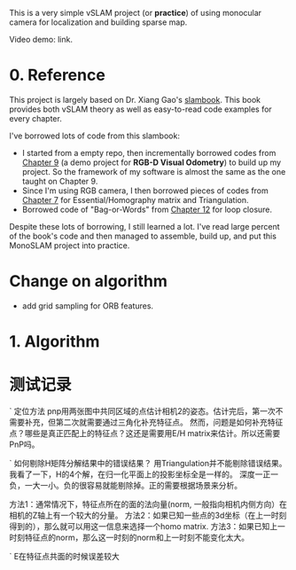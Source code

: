 
This is a very simple vSLAM project (or **practice**) of using monocular camera for localization and building sparse map. 

Video demo: link.

# 0. Reference

This project is largely based on Dr. Xiang Gao's [slambook](https://github.com/gaoxiang12/slambook). This book provides both vSLAM theory as well as easy-to-read code examples for every chapter. 

I've borrowed lots of code from this slambook:
* I started from a empty repo, then incrementally borrowed codes from [Chapter 9](https://github.com/gaoxiang12/slambook/tree/master/project/0.4) (a demo project for **RGB-D Visual Odometry**) to build up my project. So the framework of my software is almost the same as the one taught on Chapter 9.
* Since I'm using RGB camera, I then borrowed pieces of codes from [Chapter 7](https://github.com/gaoxiang12/slambook/tree/master/ch7) for Essential/Homography matrix and Triangulation.
* Borrowed code of "Bag-or-Words" from [Chapter 12](https://github.com/gaoxiang12/slambook/tree/master/ch12) for loop closure.

Despite these lots of borrowing, I still learned a lot. I've read large percent of the book's code and then managed to assemble, build up, and put this MonoSLAM project into practice.

# Change on algorithm

* add grid sampling for ORB features.

# 1. Algorithm

# 测试记录
` 定位方法
pnp用两张图中共同区域的点估计相机2的姿态。估计完后，第一次不需要补充，但第二次就需要通过三角化补充特征点。
然而，问题是如何补充特征点？哪些是真正匹配上的特征点？这还是需要用E/H matrix来估计。所以还需要PnP吗。

` 如何剔除H矩阵分解结果中的错误结果？
用Triangulation并不能剔除错误结果。我看了一下，H的4个解，在归一化平面上的投影坐标全是一样的。
深度一正一负，一大一小。负的很容易就能剔除掉。正的需要根据场景来分析。

方法1：通常情况下，特征点所在的面的法向量(norm, 一般指向相机内侧方向）在相机的Z轴上有一个较大的分量。
方法2：如果已知一些点的3d坐标（在上一时刻得到的），那么就可以用这一信息来选择一个homo matrix.
方法3：如果已知上一时刻特征点的norm，那么这一时刻的norm和上一时刻不能变化太大。

` E在特征点共面的时候误差较大

